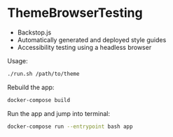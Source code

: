 # ThemeBrowserTesting

- Backstop.js
- Automatically generated and deployed style guides
- Accessibility testing using a headless browser

Usage:

```bash
./run.sh /path/to/theme
```

Rebuild the app:

```bash
docker-compose build
```

Run the app and jump into terminal:

```bash
docker-compose run --entrypoint bash app
```